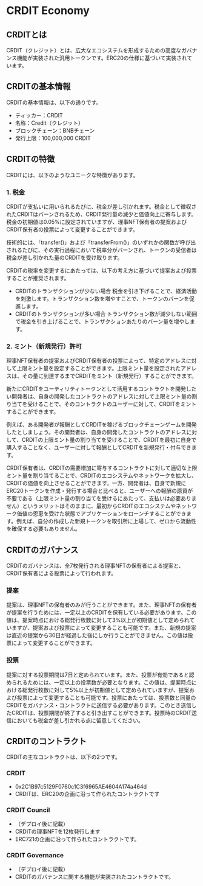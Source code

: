 # CRDIT Economy

## CRDITとは
CRDIT（クレジット）とは、広大なエコシステムを形成するための高度なガバナンス機能が実装された汎用トークンです。ERC20の仕様に基づいて実装されています。

## CRDITの基本情報
CRDITの基本情報は、以下の通りです。
- ティッカー：CRDIT
- 名称：Credit（クレジット）
- ブロックチェーン：BNBチェーン
- 発行上限：100,000,000 CRDIT

## CRDITの特徴
CRDITには、以下のようなユニークな特徴があります。

### 1. 税金
CRDITが支払いに用いられるたびに、税金が差し引かれます。税金として徴収されたCRDITはバーンされるため、CRDIT発行量の減少と価値向上に寄与します。税金の初期値は0.05%に設定されていますが、理事NFT保有者の提案およびCRDIT保有者の投票によって変更することができます。

技術的には、「transfer()」および「transferFrom()」のいずれかの関数が呼び出されるたびに、その実行過程において税率分がバーンされ、トークンの受信者は税金が差し引かれた量のCRDITを受け取ります。

CRDITの税率を変更するにあたっては、以下の考え方に基づいて提案および投票することが推奨されます。

- CRDITのトランザクションが少ない場合
税金を引き下げることで、経済活動を刺激します。トランザクション数を増やすことで、トークンのバーンを促進します。
- CRDITのトランザクションが多い場合
トランザクション数が減少しない範囲で税金を引き上げることで、トランザクションあたりのバーン量を増やします。

### 2. ミント（新規発行）許可
理事NFT保有者の提案およびCRDIT保有者の投票によって、特定のアドレスに対して上限ミント量を設定することができます。上限ミント量を設定されたアドレスは、その量に到達するまでCRDITをミント（新規発行）することができます。

新たにCRDITをユーティリティトークンとして活用するコントラクトを開発したい開発者は、自身の開発したコントラクトのアドレスに対して上限ミント量の割り当てを受けることで、そのコントラクトのユーザーに対して、CRDITをミントすることができます。

例えば、ある開発者が報酬としてCRDITを稼げるブロックチェーンゲームを開発したとしましょう。その開発者は、自身の開発したコントラクトのアドレスに対して、CRDITの上限ミント量の割り当てを受けることで、CRDITを最初に自身で購入することなく、ユーザーに対して報酬としてCRDITを新規発行・付与できます。

CRDIT保有者は、CRDITの需要増加に寄与するコントラクトに対して適切な上限ミント量を割り当てることで、CRDITのエコシステムやネットワークを拡大し、CRDITの価値を向上させることができます。一方、開発者は、自身で新規にERC20トークンを作成・発行する場合と比べると、ユーザーへの報酬の原資が不要である（上限ミント量の割り当てを受けるにあたって、支払いは必要ありません）というメリットはそのままに、最初からCRDITのエコシステムやネットワーク価値の恩恵を受けた状態でアプリケーションをローンチすることができます。例えば、自分の作成した新規トークンを取引所に上場して、ゼロから流動性を確保する必要もありません。

## CRDITのガバナンス
CRDITのガバナンスは、全7枚発行される理事NFTの保有者による提案と、CRDIT保有者による投票によって行われます。

### 提案
提案は、理事NFTの保有者のみが行うことができます。また、理事NFTの保有者が提案を行うためには、一定以上のCRDITを保有している必要があります。この値は、提案時点における総発行枚数に対して3%以上が初期値として定められていますが、提案および投票によって変更することも可能です。また、新規の提案は直近の提案から30日が経過した後にしか行うことができません。この値は投票によって変更することができます。

### 投票
提案に対する投票期間は7日と定められています。また、投票が有効であると認められるためには、一定以上の投票数が必要となります。この値は、提案時点における総発行枚数に対して5%以上が初期値として定められていますが、提案および投票によって変更することも可能です。投票にあたっては、投票数と同量のCRDITをガバナンス・コントラクトに送信する必要があります。このとき送信したCRDITは、投票期間が終了すると引き出すことができます。投票時のCRDIT送信においても税金が差し引かれる点に留意してください。

## CRDITのコントラクト
CRDITの主なコントラクトは、以下の2つです。

### CRDIT
- 0x2C1B97c5129F0760c1C3f6965AE4604A174a464d
- CRDITは、ERC20の企画に沿って作られたコントラクトです

### CRDIT Council
- （デプロイ後に記載）
- CRDITの理事NFTを12枚発行します
- ERC721の企画に沿って作られたコントラクトです。

### CRDIT Governance
- （デプロイ後に記載）
- CRDITのガバナンスに関する機能が実装されたコントラクトです。
